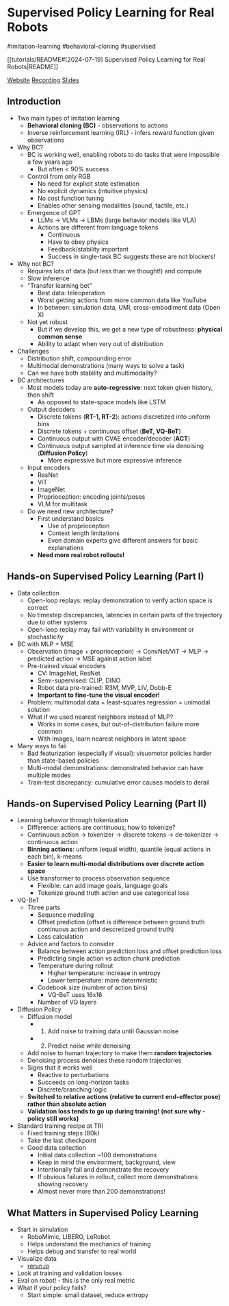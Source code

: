 # Supervised Policy Learning for Real Robots

#imitation-learning
#behavioral-cloning
#supervised

[[tutorials/README#[2024-07-19] Supervised Policy Learning for Real Robots|README]]

[Website](https://supervised-robot-learning.github.io/#reading-list)
[Recording](https://www.youtube.com/watch?v=jIB_joS7ww8)
[Slides](https://drive.google.com/drive/folders/1wnGHYcKrc_3XbAhpmyG36d4PWkaWPOQ3?usp=sharing)

## Introduction

- Two main types of imitation learning
    - **Behavioral cloning (BC)** - observations to actions
    - Inverse reinforcement learning (IRL) - infers reward function given observations
- Why BC?
    - BC is working well, enabling robots to do tasks that were impossible a few years ago
        - But often < 90% success
    - Control from only RGB
        - No need for explicit state estimation
        - No explicit dynamics (intuitive physics)
        - No cost function tuning
        - Enables other sensing modalities (sound, tactile, etc.)
    - Emergence of GPT
        - LLMs -> VLMs -> LBMs (large behavior models like VLA)
        - Actions are different from language tokens
            - Continuous
            - Have to obey physics
            - Feedback/stability important
            - Success in single-task BC suggests these are not blockers!
- Why not BC?
    - Requires lots of data (but less than we thought!) and compute
    - Slow inference
    - "Transfer learning bet"
        - Best data: teleoperation
        - Worst getting actions from more common data like YouTube
        - In between: simulation data, UMI, cross-embodiment data (Open X)
    - Not yet robust
        - But if we develop this, we get a new type of robustness: **physical common sense**
        - Ability to adapt when very out of distribution
- Challenges
    - Distribution shift, compounding error
    - Multimodal demonstrations (many ways to solve a task)
    - Can we have both stability and multimodality?
- BC architectures
    - Most models today are **auto-regressive**: next token given history, then shift
        - As opposed to state-space models like LSTM
    - Output decoders
        - Discrete tokens (**RT-1, RT-2**): actions discretized into uniform bins
        - Discrete tokens + continuous offset (**BeT, VQ-BeT**)
        - Continuous output with CVAE encoder/decoder (**ACT**)
        - Continuous output sampled at inference time via denoising (**Diffusion Policy**)
            - More expressive but more expressive inference
    - Input encoders
        - ResNet
        - ViT
        - ImageNet
        - Proprioception: encoding joints/poses
        - VLM for multitask
    - Do we need new architecture?
        - First understand basics
            - Use of proprioception
            - Context length limitations
            - Even domain experts give different answers for basic explanations
        - **Need more real robot rollouts!**

## Hands-on Supervised Policy Learning (Part I)

- Data collection
    - Open-loop replays: replay demonstration to verify action space is correct
    - No timestep discrepancies, latencies in certain parts of the trajectory due to other systems
    - Open-loop replay may fail with variability in environment or stochasticity
- BC with MLP + MSE
    - Observation (image + proprioception) -> ConvNet/ViT -> MLP -> predicted action -> MSE against action label
    - Pre-trained visual encoders
        - CV: ImageNet, ResNet
        - Semi-supervised: CLIP, DINO
        - Robot data pre-trained: R3M, MVP, LIV, Dobb-E
        - **Important to fine-tune the visual encoder!**
    - Problem: multimodal data + least-squares regression = unimodal solution
    - What if we used nearest neighbors instead of MLP?
        - Works in some cases, but out-of-distribution failure more common
        - With images, learn nearest neighbors in latent space
- Many ways to fail
    - Bad featurization (especially if visual): visuomotor policies harder than state-based policies
    - Multi-modal demonstrations: demonstrated behavior can have multiple modes
    - Train-test discrepancy: cumulative error causes models to derail

## Hands-on Supervised Policy Learning (Part II)

- Learning behavior through tokenization
    - Difference: actions are continuous, how to tokenize?
    - Continuous action -> tokenizer -> discrete tokens -> de-tokenizer -> continuous action
    - **Binning actions**: uniform (equal width), quantile (equal actions in each bin), k-means
    - **Easier to learn multi-modal distributions over discrete action space**
    - Use transformer to process observation sequence
        - Flexible: can add image goals, language goals
        - Tokenize ground truth action and use categorical loss
- VQ-BeT
    - Three parts
        - Sequence modeling
        - Offset prediction (offset is difference between ground truth continuous action and descretized ground truth)
        - Loss calculation
    - Advice and factors to consider
        - Balance between action prediction loss and offset prediction loss
        - Predicting single action vs action chunk prediction
        - Temperature during rollout
            - Higher temperature: increase in entropy
            - Lower temperature: more deterministic
        - Codebook size (number of action bins)
            - VQ-BeT uses 16x16
        - Number of VQ layers
- Diffusion Policy
    - Diffusion model
        - 1. Add noise to training data until Gaussian noise
        - 2. Predict noise while denoising
    - Add noise to human trajectory to make them **random trajectories**
    - Denoising process denoises these random trajectories
    - Signs that it works well
        - Reactive to perturbations
        - Succeeds on long-horizon tasks
        - Discrete/branching logic
    - **Switched to relative actions (relative to current end-effector pose) rather than absolute action**
    - **Validation loss tends to go up during training! (not sure why - policy still works)**
- Standard training recipe at TRI
    - Fixed training steps (80k)
    - Take the last checkpoint
    - Good data collection
        - Initial data collection ~100 demonstrations
        - Keep in mind the environment, background, view
        - Intentionally fail and demonstrate the recovery
        - If obvious failures in rollout, collect more demonstrations showing recovery
        - Almost never more than 200 demonstrations!

## What Matters in Supervised Policy Learning

- Start in simulation
    - RoboMimic, LIBERO, LeRobot
    - Helps understand the mechanics of training
    - Helps debug and transfer to real world
- Visualize data
    - [rerun.io](https://rerun.io/)
- Look at training and validation losses
- Eval on robot! - this is the only real metric
- What if your policy fails?
    - Start simple: small dataset, reduce entropy
